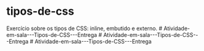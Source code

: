 # tipos-de-css
Exercício sobre os tipos de CSS: inline, embutido e externo.
#   A t i v i d a d e - e m - s a l a - - - T i p o s - d e - C S S - - - E n t r e g a  
 #   A t i v i d a d e - e m - s a l a - - - T i p o s - d e - C S S - - - E n t r e g a  
 #   A t i v i d a d e - e m - s a l a - - - T i p o s - d e - C S S - - - E n t r e g a  
 